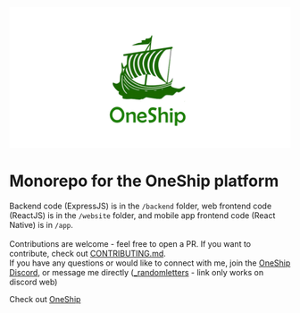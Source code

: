 ![OneShip](https://github.com/Rand0mLetters/oneship/blob/4191289a0851957a7519e573ee061e3923ffad6b/oneship_gh_social.png)

# Monorepo for the OneShip platform
Backend code (ExpressJS) is in the `/backend` folder, web frontend code (ReactJS) is in the `/website` folder, and mobile app frontend code (React Native) is in `/app`.<br /><br />
Contributions are welcome - feel free to open a PR. If you want to contribute, check out [CONTRIBUTING.md](https://github.com/borisnezlobin/oneship/blob/master/CONTRIBUTING.md).<br />
If you have any questions or would like to connect with me, join the [OneShip Discord](https://discord.gg/nDDBXnyYw2), or message me directly ([_randomletters](https://discord.com/users/801815917969276978) - link only works on discord web)

Check out [OneShip](https://paly.app)